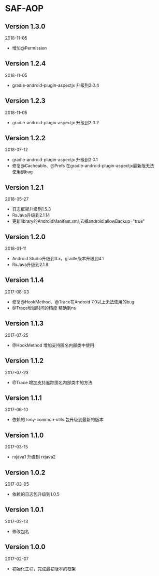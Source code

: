 SAF-AOP
===

Version 1.3.0
---
2018-11-05
 *  增加@Permission

Version 1.2.4
---
2018-11-05
 *  gradle-android-plugin-aspectjx 升级到2.0.4

Version 1.2.3
---
2018-11-05
 *  gradle-android-plugin-aspectjx 升级到2.0.2

Version 1.2.2
---
2018-07-12
 *  gradle-android-plugin-aspectjx 升级到2.0.1
 *  修复@Cacheable、@Prefs 在gradle-android-plugin-aspectjx最新版无法使用到bug

Version 1.2.1
---
2018-05-27
 *  日志框架升级到1.5.3
 *  RxJava升级到2.1.14
 *  更新library的AndroidManifest.xml,去掉android:allowBackup="true"

Version 1.2.0
---
2018-01-11
 *  Android Studio升级到3.x，gradle版本升级到4.1  
 *  RxJava升级到2.1.8

Version 1.1.4
---
2017-08-03
 *  修复@HookMethod、@Trace在Android 7.0以上无法使用的bug
 *  @Trace增加时间的精度 精确到ns

Version 1.1.3
---
2017-07-25
 *  @HookMethod 增加支持匿名内部类中使用

Version 1.1.2
---
2017-07-23
 *  @Trace 增加支持追踪匿名内部类中的方法

Version 1.1.1
---
2017-06-10
 *  依赖的 tony-common-utils 包升级到最新的版本

Version 1.1.0
---
2017-03-15
 *  rxjava1 升级到 rxjava2

Version 1.0.2
---
2017-03-05
 *  依赖的日志包升级到1.0.5

Version 1.0.1
---
2017-02-13
 *  修改包名

Version 1.0.0
---
2017-02-07
 *  初始化工程，完成最初版本的框架